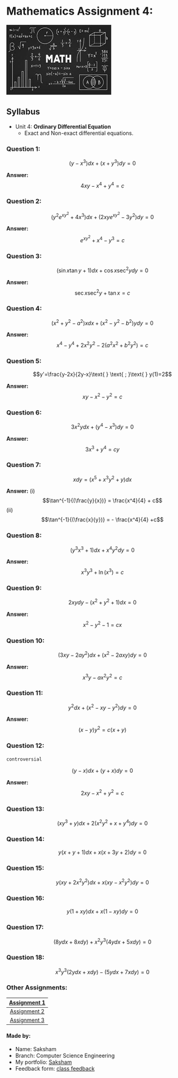 # Mathematics Assignment 4:

![](maths.jpeg)

## Syllabus

- Unit 4: __Ordinary Differential Equation__
  -  Exact and Non-exact differential equations.



### Question 1:

$$(y-x^3)dx + (x+y^3)dy=0$$

__Answer:__ $$4xy-x^4+y^4=c$$ 

### Question 2:

$$(y^2e^{xy^2}+4x^3)dx+(2xye^{xy^2}-3y^2)dy=0$$

__Answer:__ $$e^{xy^2}+x^4-y^3=c$$

### Question 3:

$$(\sin{x}\tan{y}+1)dx+\cos{x}\sec^2{y}dy=0$$

__Answer:__ $$\sec{x} \sec^2{y} + \tan{x}=c$$

### Question 4:

$$(x^2+y^2-a^2)xdx+(x^2-y^2-b^2)ydy=0$$

__Answer:__ $$x^4-y^4+2x^2y^2-2(a^2x^2+b^2y^2)=c$$

### Question 5:

$$y'=\frac{y-2x}{2y-x}\text{ } \text{ ; }\text{ } y(1)=2$$

__Answer:__ $$xy-x^2-y^2=c$$

### Question 6:

$$3x^2ydx+(y^4-x^3)dy=0$$

__Answer:__ $$3x^3+y^4=cy$$

### Question 7:

$$xdy=(x^5+x^3y^2+y)dx$$

__Answer:__ (i) $$\tan^{-1}{(\frac{y}{x})} = \frac{x^4}{4} + c$$
            (ii) $$\tan^{-1}{(\frac{x}{y})} = - \frac{x^4}{4} +c$$

### Question 8:

$$(y^3x^3+1)dx+x^4y^2dy=0$$

__Answer:__ $$x^3y^3+ \ln {(x^3)} =c$$

### Question 9:

$$2xydy-(x^2+y^2+1)dx=0$$

__Answer:__ $$x^2-y^2-1 =cx$$

### Question 10:

$$(3xy-2ay^2)dx+(x^2-2axy)dy=0$$

__Answer:__ $$x^3y-ax^2y^2=c$$

### Question 11:

$$y^2dx+(x^2-xy-y^2)dy=0$$

__Answer:__ $$(x-y)y^2=c(x+y)$$

### Question 12:

`controversial`

$$(y-x)dx+(y+x)dy=0$$

__Answer:__ $$2xy-x^2+y^2=c$$
### Question 13:

$$(xy^3+y)dx+2(x^2y^2+x+y^4)dy=0$$

### Question 14:

$$y(x+y+1)dx + x(x+3y+2)dy=0$$

### Question 15:

$$y(xy+2x^2y^2)dx+x(xy-x^2y^2)dy=0$$

### Question 16:

$$y(1+xy)dx+x(1-xy)dy=0$$

### Question 17:

$$(8ydx+8xdy)+x^2y^3(4ydx+5xdy)=0$$

### Question 18:

$$x^3y^3(2ydx+xdy)-(5ydx+7xdy)=0$$

### Other Assignments:

|[Assignment 1](https://saksham3736.github.io/mathematics/)|
|:---------------------------------------------------------:|
|[Assignment 2](https://saksham3736.github.io/mathematics3/)|
|[Assignment 3](https://saksham3736.github.io/mathematics2/)|

#### Made by:
- Name: Saksham
- Branch: Computer Science Engineering
- My portfolio: [Saksham](https://saksham3736.github.io)
- Feedback form: [class feedback](https://docs.google.com/forms/d/13BS9Ji-BY5HWP-9HjXCHh__0azu2gyu-lN5q2BheyzM/viewform)
